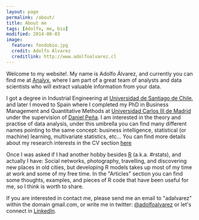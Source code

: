 ```yaml
---
layout: page
permalink: /about/
title: About me
tags: [Adolfo, me, bio]
modified: 2014-08-03
image:
  feature: fondobio.jpg
  credit: Adolfo Álvarez
  creditlink: http://www.adolfoalvarez.cl
---
```


Welcome to my website!. My name is Adolfo Álvarez, and currently you can find me at <a href="http://www.analyx.com" target="_blank">Analyx</a>, where I am part of a great team of analysts and data scientists who will extract valuable information from your data.

I got a degree in Industrial Engineering at <a href="http://www.ingenieriaindustrial.usach.cl/" target="_blank"> Universidad de Santiago de Chile</a>, and later I moved to Spain where I completed my PhD in Business Management and Quantitative Methods at <a href="http://www.est.uc3m.es" target="_blank">Universidad Carlos III de Madrid</a> under the supervision of <a href="http://www.est.uc3m.es/dpena" target ="_blank">Daniel Peña</a>. I am interested in the theory and practise of data analysis, under this umbrella you can find many different names pointing to the same concept: business intelligence, statistical (or machine) learning, multivariate statistics, etc... You can find more details about my research interests in the CV section <a href="/cv">here </a>

Once I was asked if I had another hobby besides <a href="http://www.r-project.org/" target = "_blank">R</a> (a.k.a. #rstats), and actually I have: Social networks, photography, travelling, and discovering new places in old cities, but developing R models takes up most of my time at work and some of my free time. In the "Articles" section you can find some thoughts, examples, and pieces of R code that have been useful for me, so I think is worth to share.

If you are interested in contact me, please send me an email to "adalvarez" within the domain gmail.com, or write me in twitter: <a href="http://www.twitter.com/adolfoalvarez" target="_blank">@adolfoalvarez</a> or let's connect in <a href="https://www.linkedin.com/in/adolfoalvarez" target="_blank">LinkedIn</a>.

